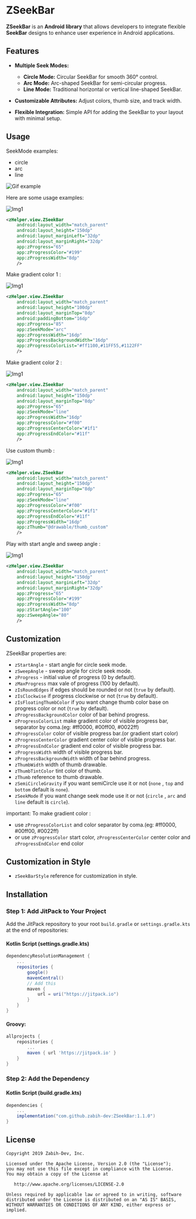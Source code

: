# ZSeekBar

**ZSeekBar** is an **Android library** that allows developers to integrate flexible **SeekBar** designs to enhance user experience in Android applications.

## Features

- **Multiple Seek Modes:**

  - **Circle Mode:** Circular SeekBar for smooth 360° control.
  - **Arc Mode:** Arc-shaped SeekBar for semi-circular progress.
  - **Line Mode:** Traditional horizontal or vertical line-shaped SeekBar.

- **Customizable Attributes:** Adjust colors, thumb size, and track width.

- **Flexible Integration:** Simple API for adding the SeekBar to your layout with minimal setup.

## Usage

SeekMode examples:

- circle
- arc
- line

![Gif example](art/flow.gif)

Here are some usage examples:

![Img1](art/1.png)

```xml
<zHelper.view.ZSeekBar
    android:layout_width="match_parent"
    android:layout_height="150dp"
    android:layout_marginLeft="32dp"
    android:layout_marginRight="32dp"
    app:zProgress="65"
    app:zProgressColor="#199"
    app:zProgressWidth="8dp"
    />
```

Make gradient color 1 :

![Img1](art/2.png)

```xml
<zHelper.view.ZSeekBar
    android:layout_width="match_parent"
    android:layout_height="100dp"
    android:layout_marginTop="8dp"
    android:paddingBottom="16dp"
    app:zProgress="85"
    app:zSeekMode="arc"
    app:zProgressWidth="16dp"
    app:zProgressBackgroundWidth="16dp"
    app:zProgressColorList="#ff1100,#11FF55,#1122FF"
    />
```

Make gradient color 2 :

![Img1](art/3.png)

```xml
<zHelper.view.ZSeekBar
    android:layout_width="match_parent"
    android:layout_height="150dp"
    android:layout_marginTop="8dp"
    app:zProgress="65"
    app:zSeekMode="line"
    app:zProgressWidth="16dp"
    app:zProgressColor="#f00"
    app:zProgressCenterColor="#1f1"
    app:zProgressEndColor="#11f"
    />
```

Use custom thumb :

![Img1](art/4.png)

```xml
<zHelper.view.ZSeekBar
    android:layout_width="match_parent"
    android:layout_height="150dp"
    android:layout_marginTop="8dp"
    app:zProgress="65"
    app:zSeekMode="line"
    app:zProgressColor="#f00"
    app:zProgressCenterColor="#1f1"
    app:zProgressEndColor="#11f"
    app:zProgressWidth="16dp"
    app:zThumb="@drawable/thumb_custom"
    />
```

Play with start angle and sweep angle :

![Img1](art/5.png)

```xml
<zHelper.view.ZSeekBar
    android:layout_width="match_parent"
    android:layout_height="150dp"
    android:layout_marginLeft="32dp"
    android:layout_marginRight="32dp"
    app:zProgress="65"
    app:zProgressColor="#199"
    app:zProgressWidth="8dp"
    app:zStartAngle="100"
    app:zSweepAngle="80"
    />
```

## Customization

ZSeekBar properties are:

- `zStartAngle` - start angle for circle seek mode.
- `zSweepAngle` - sweep angle for circle seek mode.
- `zProgress` - initial value of progress (0 by default).
- `zMaxProgress` max vale of progress (100 by default).
- `zIsRoundEdges` if edges should be rounded or not (`true` by default).
- `zIsClockwise` if progress clockwise or not (`true` by default).
- `zIsFloatingThumbColor` if you want change thumb color base on progress color or not (`true` by default).
- `zProgressBackgroundColor` color of bar behind progress.
- `zProgressColorList` make gradient color of visible progress bar, separator by coma.(eg: #ff0000, #00ff00, #0022ff)
- `zProgressColor` color of visible progress bar.(or gradient start color)
- `zProgressCenterColor` gradient center color of visible progress bar.
- `zProgressEndColor` gradient end color of visible progress bar.
- `zProgressWidth` width of visible progress bar.
- `zProgressBackgroundWidth` width of bar behind progress.
- `zThumbWidth` width of thumb drawable.
- `zThumbTintColor` tint color of thumb.
- `zThumb` reference to thumb drawable.
- `zSemiCircleGravity` if you want semiCircle use it or not (`none` , `top` and `bottom` default is `none`).
- `zSeekMode` if you want change seek mode use it or not (`circle` , `arc` and `line` default is `circle`).

important:
To make gradient color :

- use `zProgressColorList` and color separator by coma.(eg: #ff0000, #00ff00, #0022ff)
- or use `zProgressColor` start color, `zProgressCenterColor` center color and `zProgressEndColor` end color

## Customization in Style

- `zSeekBarStyle` reference for customization in style.

## Installation

### Step 1: Add JitPack to Your Project

Add the JitPack repository to your root `build.gradle` or `settings.gradle.kts` at the end of repositories:

#### Kotlin Script (settings.gradle.kts)

```gradle
dependencyResolutionManagement {
    ...
    repositories {
        google()
        mavenCentral()
        // Add this
        maven {
            url = uri("https://jitpack.io")
        }
    }
}
```

#### Groovy:

```gradle
allprojects {
    repositories {
        ...
        maven { url 'https://jitpack.io' }
    }
}
```

### Step 2: Add the Dependency

#### Kotlin Script (build.gradle.kts)

```gradle
dependencies {
    ...
    implementation("com.github.zabih-dev:ZSeekBar:1.1.0")
}
```

## License

    Copyright 2019 Zabih-Dev, Inc.

    Licensed under the Apache License, Version 2.0 (the "License");
    you may not use this file except in compliance with the License.
    You may obtain a copy of the License at

       http://www.apache.org/licenses/LICENSE-2.0

    Unless required by applicable law or agreed to in writing, software
    distributed under the License is distributed on an "AS IS" BASIS,
    WITHOUT WARRANTIES OR CONDITIONS OF ANY KIND, either express or implied.
